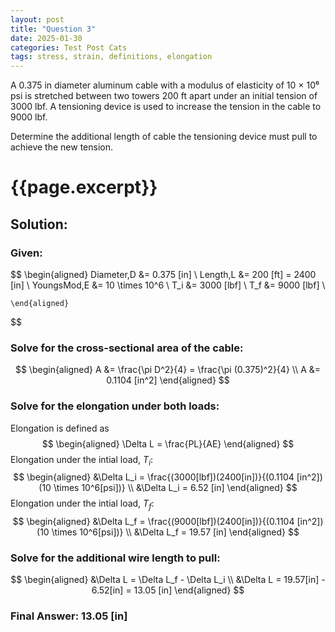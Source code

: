 ```yaml
---
layout: post
title: "Question 3"
date: 2025-01-30
categories: Test Post Cats
tags: stress, strain, definitions, elongation
---
```


A 0.375 in diameter aluminum cable with a modulus of elasticity of 10 × 10⁶ psi is stretched between two towers 200 ft apart under an initial tension of 3000 lbf. A tensioning device is used to increase the tension in the cable to 9000 lbf.

Determine the additional length of cable the tensioning device must pull to achieve the new tension.

<!--more-->
# {{page.excerpt}}

## Solution:

### Given:

$$
    \begin{aligned}
        Diameter,D &= 0.375 [in] \\
        Length,L &= 200 [ft] = 2400 [in] \\
        YoungsMod,E &= 10 \times 10^6 \\
        T_i &= 3000 [lbf] \\
        T_f &= 9000 [lbf] \\

    \end{aligned}
$$

### Solve for the cross-sectional area of the cable:

$$
    \begin{aligned}
        A &= \frac{\pi D^2}{4} = \frac{\pi (0.375)^2}{4} \\
        A &= 0.1104 [in^2]
    \end{aligned}
$$

### Solve for the elongation under both loads:

Elongation is defined as
$$
    \begin{aligned}
        \Delta L = \frac{PL}{AE}
    \end{aligned}
$$
Elongation under the intial load, $T_i$:
$$
    \begin{aligned}
        &\Delta L_i = \frac{(3000[lbf])(2400[in])}{(0.1104 [in^2])(10 \times 10^6[psi])} \\
        &\Delta L_i = 6.52 [in]
    \end{aligned}
$$
Elongation under the intial load, $T_f$:
$$
    \begin{aligned}
        &\Delta L_f = \frac{(9000[lbf])(2400[in])}{(0.1104 [in^2])(10 \times 10^6[psi])} \\
        &\Delta L_f = 19.57 [in]
    \end{aligned}
$$
### Solve for the additional wire length to pull:
$$
    \begin{aligned}
        &\Delta L = \Delta L_f - \Delta L_i \\
        &\Delta L = 19.57[in] - 6.52[in] = 13.05 [in]
    \end{aligned}
$$

### Final Answer: 13.05 [in]